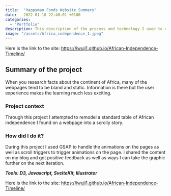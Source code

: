 ```yaml
---
title:  "Happyman Foods Website Summary"
date:   2022-01-10 22:40:01 +0100
categories:
  - "Portfolio"
description: This description of the process and technology I used to create the Africa Independence timeline
image: "/assets/Africa_independence_1.jpeg"
---
```

Here is the link to the site: https://iwuji1.github.io/African-Independence-Timeline/

## Summary of the project

When you research facts about the continent of Africa, many of the webpages tend to be bland and static. Information is there but the user experience makes the learning much less exciting.

### Project context

Through this project I attempted to remodel a standard table of African independence I found on a webpage into a scrolly story.

### How did I do it?

During this project I used GSAP to handle the animations on the pages as well as scroll triggers to trigger animations on the page. I shared the content on my blog and got positive feedback as well as ways I can take the graphic further on the next iteration.

***Tools: D3, Javascript, SvelteKit, Illustrator***

Here is the link to the site: https://iwuji1.github.io/African-Independence-Timeline/
